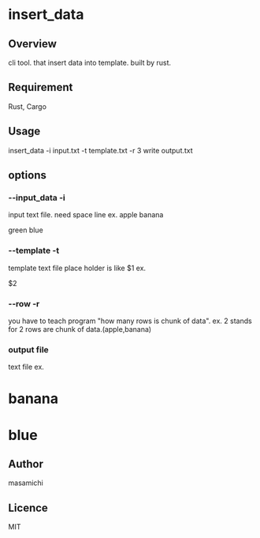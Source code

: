 # insert_data

## Overview
cli tool. that insert data into template.
built by rust.


## Requirement
Rust,
Cargo

## Usage
insert_data -i input.txt -t template.txt -r 3
write output.txt

## options

### --input_data -i
input text file.
need space line
ex.
apple
banana

green
blue

### --template -t
template text file
place holder is like $1
ex.
<div>
<title>$1</title>
<p>$2</p>
</div>

### --row -r
you have to teach program "how many rows is chunk of data".
ex.
2
stands for 2 rows are chunk of data.(apple,banana)

### output file
text file
ex.

<title>apple</title>
<h1>banana</h1>
<title>green</title>
<h1>blue</h1>


## Author
masamichi

## Licence

MIT